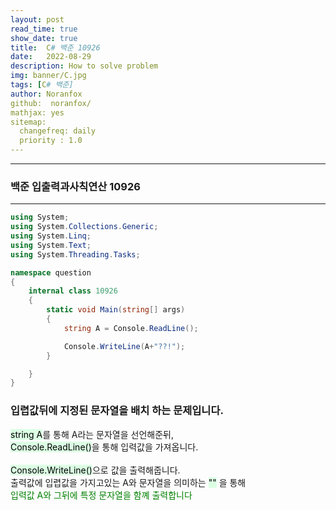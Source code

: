 ```yaml
---
layout: post
read_time: true
show_date: true
title:  C# 백준 10926
date:   2022-08-29
description: How to solve problem
img: banner/C.jpg
tags: [C# 백준]
author: Noranfox
github:  noranfox/
mathjax: yes
sitemap:
  changefreq: daily
  priority : 1.0
---
```


---
### 백준 입출력과사칙연산 10926
---

```c#
using System;
using System.Collections.Generic;
using System.Linq;
using System.Text;
using System.Threading.Tasks;

namespace question
{
    internal class 10926
    {
        static void Main(string[] args)
        {
            string A = Console.ReadLine();

            Console.WriteLine(A+"??!");
        }

    }
}
```

### 입렵값뒤에 지정된 문자열을 배치 하는 문제입니다.

<mark style='background-color: #dcffe4'>string A</mark>를 통해 A라는 문자열을 선언해준뒤,  
<mark style='background-color: #dcffe4'>Console.ReadLine()</mark>을 통해 입력값을 가져옵니다.  
<br>
<mark style='background-color: #dcffe4'>Console.WriteLine()</mark>으로 값을 출력해줍니다.  
출력값에 입렵값을 가지고있는 A와 문자열을 의미하는  <mark style='background-color: #dcffe4'>""</mark>  을 통해  
<span style="color:green">입력값 A와 그뒤에 특정 문자열을 함꼐 출력합니다</span>